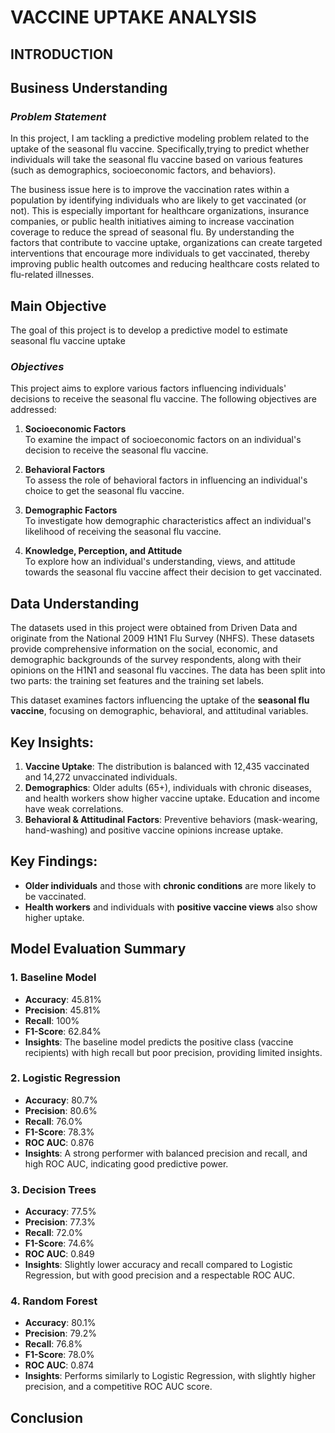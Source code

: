 
# **VACCINE UPTAKE ANALYSIS**

## **INTRODUCTION**

## **Business Understanding**

### ***Problem Statement***
In this project, I am tackling a predictive modeling problem related to the uptake of the seasonal flu vaccine. Specifically,trying to predict whether individuals will take the seasonal flu vaccine based on various features (such as demographics, socioeconomic factors, and behaviors).

The business issue here is to improve the vaccination rates within a population by identifying individuals who are likely to get vaccinated (or not). This is especially important for healthcare organizations, insurance companies, or public health initiatives aiming to increase vaccination coverage to reduce the spread of seasonal flu. By understanding the factors that contribute to vaccine uptake, organizations can create targeted interventions that encourage more individuals to get vaccinated, thereby improving public health outcomes and reducing healthcare costs related to flu-related illnesses.

## **Main Objective**
The goal of this project is to develop a predictive model to estimate seasonal flu vaccine uptake

### ***Objectives***
This project aims to explore various factors influencing individuals' decisions to receive the seasonal flu vaccine. The following objectives are addressed:

1. **Socioeconomic Factors**  
   To examine the impact of socioeconomic factors on an individual's decision to receive the seasonal flu vaccine.

2. **Behavioral Factors**  
   To assess the role of behavioral factors in influencing an individual's choice to get the seasonal flu vaccine.

3. **Demographic Factors**  
   To investigate how demographic characteristics affect an individual's likelihood of receiving the seasonal flu vaccine.

4. **Knowledge, Perception, and Attitude**  
   To explore how an individual's understanding, views, and attitude towards the seasonal flu vaccine affect their decision to get vaccinated.


## **Data Understanding**

The datasets used in this project were obtained from Driven Data and originate from the National 2009 H1N1 Flu Survey (NHFS). These datasets provide comprehensive information on the social, economic, and demographic backgrounds of the survey respondents, along with their opinions on the H1N1 and seasonal flu vaccines. The data has been split into two parts: the training set features and the training set labels.

This dataset examines factors influencing the uptake of the **seasonal flu vaccine**, focusing on demographic, behavioral, and attitudinal variables.

## Key Insights:
1. **Vaccine Uptake**: The distribution is balanced with 12,435 vaccinated and 14,272 unvaccinated individuals.
2. **Demographics**: Older adults (65+), individuals with chronic diseases, and health workers show higher vaccine uptake. Education and income have weak correlations.
3. **Behavioral & Attitudinal Factors**: Preventive behaviors (mask-wearing, hand-washing) and positive vaccine opinions increase uptake.

## Key Findings:
- **Older individuals** and those with **chronic conditions** are more likely to be vaccinated.
- **Health workers** and individuals with **positive vaccine views** also show higher uptake.

## Model Evaluation Summary

### 1. Baseline Model
- **Accuracy**: 45.81%
- **Precision**: 45.81%
- **Recall**: 100%
- **F1-Score**: 62.84%
- **Insights**: The baseline model predicts the positive class (vaccine recipients) with high recall but poor precision, providing limited insights.

### 2. Logistic Regression
- **Accuracy**: 80.7%
- **Precision**: 80.6%
- **Recall**: 76.0%
- **F1-Score**: 78.3%
- **ROC AUC**: 0.876
- **Insights**: A strong performer with balanced precision and recall, and high ROC AUC, indicating good predictive power.

### 3. Decision Trees
- **Accuracy**: 77.5%
- **Precision**: 77.3%
- **Recall**: 72.0%
- **F1-Score**: 74.6%
- **ROC AUC**: 0.849
- **Insights**: Slightly lower accuracy and recall compared to Logistic Regression, but with good precision and a respectable ROC AUC.

### 4. Random Forest
- **Accuracy**: 80.1%
- **Precision**: 79.2%
- **Recall**: 76.8%
- **F1-Score**: 78.0%
- **ROC AUC**: 0.874
- **Insights**: Performs similarly to Logistic Regression, with slightly higher precision, and a competitive ROC AUC score.

## **Conclusion**




